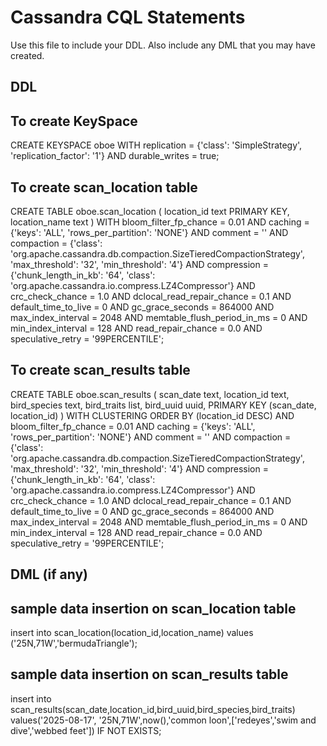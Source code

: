 # Cassandra CQL Statements

Use this file to include your DDL.  Also include any DML that you may have created.


## DDL

## To create KeySpace

CREATE KEYSPACE oboe WITH replication = {'class': 'SimpleStrategy', 'replication_factor': '1'} AND durable_writes = true;

## To create scan_location table

CREATE TABLE oboe.scan_location (
    location_id text PRIMARY KEY,
    location_name text
) WITH bloom_filter_fp_chance = 0.01
    AND caching = {'keys': 'ALL', 'rows_per_partition': 'NONE'}
    AND comment = ''
    AND compaction = {'class': 'org.apache.cassandra.db.compaction.SizeTieredCompactionStrategy', 'max_threshold': '32', 'min_threshold': '4'}
    AND compression = {'chunk_length_in_kb': '64', 'class': 'org.apache.cassandra.io.compress.LZ4Compressor'}
    AND crc_check_chance = 1.0
    AND dclocal_read_repair_chance = 0.1
    AND default_time_to_live = 0
    AND gc_grace_seconds = 864000
    AND max_index_interval = 2048
    AND memtable_flush_period_in_ms = 0
    AND min_index_interval = 128
    AND read_repair_chance = 0.0
    AND speculative_retry = '99PERCENTILE';

## To create scan_results table

CREATE TABLE oboe.scan_results (
    scan_date text,
    location_id text,
    bird_species text,
    bird_traits list<text>,
    bird_uuid uuid,
    PRIMARY KEY (scan_date, location_id)
) WITH CLUSTERING ORDER BY (location_id DESC)
    AND bloom_filter_fp_chance = 0.01
    AND caching = {'keys': 'ALL', 'rows_per_partition': 'NONE'}
    AND comment = ''
    AND compaction = {'class': 'org.apache.cassandra.db.compaction.SizeTieredCompactionStrategy', 'max_threshold': '32', 'min_threshold': '4'}
    AND compression = {'chunk_length_in_kb': '64', 'class': 'org.apache.cassandra.io.compress.LZ4Compressor'}
    AND crc_check_chance = 1.0
    AND dclocal_read_repair_chance = 0.1
    AND default_time_to_live = 0
    AND gc_grace_seconds = 864000
    AND max_index_interval = 2048
    AND memtable_flush_period_in_ms = 0
    AND min_index_interval = 128
    AND read_repair_chance = 0.0
    AND speculative_retry = '99PERCENTILE';

## DML (if any)

## sample data insertion on scan_location table  
insert into scan_location(location_id,location_name) values ('25N,71W','bermudaTriangle');

## sample data insertion on scan_results table  
 insert into scan_results(scan_date,location_id,bird_uuid,bird_species,bird_traits) values('2025-08-17', '25N,71W',now(),'common loon',['redeyes','swim and dive','webbed feet']) IF NOT EXISTS;
